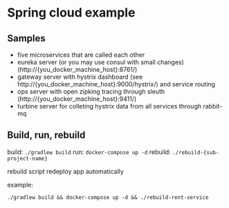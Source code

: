 # Spring cloud example

## Samples

 * five microservices that are called each other
 * eureka server (or you may use consul with small changes) (http://{you_docker_machine_host}:8761/)
 * gateway server with hystrix dashboard (see http://{you_docker_machine_host}:9000/hystrix/) and service routing
 * ops server with open zipking tracing through sleuth (http://{you_docker_machine_host}:9411/)
 * turbine server for colleting hystrix data from all services through rabbit-mq

## Build, run, rebuild

build: `./gradlew build`
run: `docker-compose up -d`
rebuild: `./rebuild-{sub-project-name}`

rebuild script redeploy app automatically

example:

    ./gradlew build && docker-compose up -d && ./rebuild-rent-service
